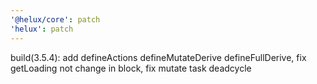 ```yaml
---
'@helux/core': patch
'helux': patch
---
```


build(3.5.4): add defineActions defineMutateDerive defineFullDerive, fix getLoading not change in block, fix mutate task deadcycle
